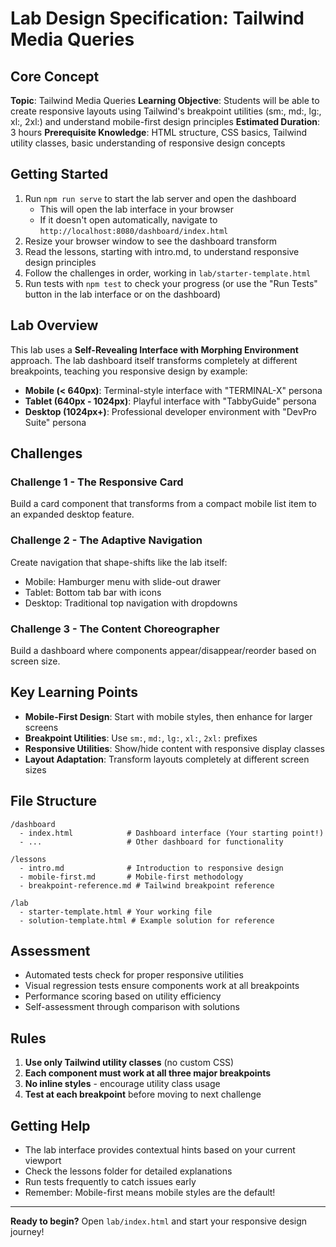 # Lab Design Specification: Tailwind Media Queries

## Core Concept
**Topic**: Tailwind Media Queries
**Learning Objective**: Students will be able to create responsive layouts using Tailwind's breakpoint utilities (sm:, md:, lg:, xl:, 2xl:) and understand mobile-first design principles
**Estimated Duration**: 3 hours
**Prerequisite Knowledge**: HTML structure, CSS basics, Tailwind utility classes, basic understanding of responsive design concepts

## Getting Started

1. Run `npm run serve` to start the lab server and open the dashboard
   - This will open the lab interface in your browser
   - If it doesn't open automatically, navigate to `http://localhost:8080/dashboard/index.html`
2. Resize your browser window to see the dashboard transform
3. Read the lessons, starting with intro.md, to understand responsive design principles
4. Follow the challenges in order, working in `lab/starter-template.html`
5. Run tests with `npm test` to check your progress (or use the "Run Tests" button in the lab interface or on the dashboard)

## Lab Overview

This lab uses a **Self-Revealing Interface with Morphing Environment** approach. The lab dashboard itself transforms completely at different breakpoints, teaching you responsive design by example:

- **Mobile (< 640px)**: Terminal-style interface with "TERMINAL-X" persona
- **Tablet (640px - 1024px)**: Playful interface with "TabbyGuide" persona
- **Desktop (1024px+)**: Professional developer environment with "DevPro Suite" persona

## Challenges

### Challenge 1 - The Responsive Card
Build a card component that transforms from a compact mobile list item to an expanded desktop feature.

### Challenge 2 - The Adaptive Navigation
Create navigation that shape-shifts like the lab itself:
- Mobile: Hamburger menu with slide-out drawer
- Tablet: Bottom tab bar with icons
- Desktop: Traditional top navigation with dropdowns

### Challenge 3 - The Content Choreographer
Build a dashboard where components appear/disappear/reorder based on screen size.

## Key Learning Points

- **Mobile-First Design**: Start with mobile styles, then enhance for larger screens
- **Breakpoint Utilities**: Use `sm:`, `md:`, `lg:`, `xl:`, `2xl:` prefixes
- **Responsive Utilities**: Show/hide content with responsive display classes
- **Layout Adaptation**: Transform layouts completely at different screen sizes

## File Structure

```
/dashboard
  - index.html            # Dashboard interface (Your starting point!)
  - ...                   # Other dashboard for functionality

/lessons
  - intro.md              # Introduction to responsive design
  - mobile-first.md       # Mobile-first methodology
  - breakpoint-reference.md # Tailwind breakpoint reference

/lab
  - starter-template.html # Your working file
  - solution-template.html # Example solution for reference

```

## Assessment

- Automated tests check for proper responsive utilities
- Visual regression tests ensure components work at all breakpoints
- Performance scoring based on utility efficiency
- Self-assessment through comparison with solutions

## Rules

1. **Use only Tailwind utility classes** (no custom CSS)
2. **Each component must work at all three major breakpoints**
3. **No inline styles** - encourage utility class usage
4. **Test at each breakpoint** before moving to next challenge

## Getting Help

- The lab interface provides contextual hints based on your current viewport
- Check the lessons folder for detailed explanations
- Run tests frequently to catch issues early
- Remember: Mobile-first means mobile styles are the default!

---

**Ready to begin?** Open `lab/index.html` and start your responsive design journey!
